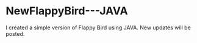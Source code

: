 # NewFlappyBird---JAVA
I created a simple version of Flappy Bird using JAVA. New updates will be posted.
